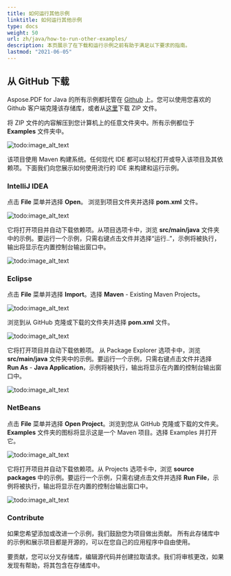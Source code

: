 ```yaml
---
title: 如何运行其他示例
linktitle: 如何运行其他示例
type: docs
weight: 50
url: zh/java/how-to-run-other-examples/    
description: 本页展示了在下载和运行示例之前有助于满足以下要求的指南。
lastmod: "2021-06-05"
---
```


## 从 GitHub 下载

Aspose.PDF for Java 的所有示例都托管在 [Github](https://github.com/aspose-pdf/Aspose.PDF-for-Java) 上。您可以使用您喜欢的 Github 客户端克隆该存储库，或者从[这里](https://github.com/aspose-pdf/Aspose.PDF-for-Java/archive/master.zip)下载 ZIP 文件。

将 ZIP 文件的内容解压到您计算机上的任意文件夹中。所有示例都位于 **Examples** 文件夹中。

![todo:image_alt_text](how-to-run-the-examples_1.png)

该项目使用 Maven 构建系统。任何现代 IDE 都可以轻松打开或导入该项目及其依赖项。下面我们向您展示如何使用流行的 IDE 来构建和运行示例。

### IntelliJ IDEA

点击 **File** 菜单并选择 **Open**。
 浏览到项目文件夹并选择 **pom.xml** 文件。

![todo:image_alt_text](how-to-run-the-examples_2.png)

它将打开项目并自动下载依赖项。从项目选项卡中，浏览 **src/main/java** 文件夹中的示例。要运行一个示例，只需右键点击文件并选择“运行..”，示例将被执行，输出将显示在内置控制台输出窗口中。

![todo:image_alt_text](how-to-run-the-examples_3.png)

### Eclipse

点击 **File** 菜单并选择 **Import**。选择 **Maven** - Existing Maven Projects。

![todo:image_alt_text](how-to-run-the-examples_4.png)

浏览到从 GitHub 克隆或下载的文件夹并选择 **pom.xml** 文件。

![todo:image_alt_text](how-to-run-the-examples_5.png)

它将打开项目并自动下载依赖项。 从 Package Explorer 选项卡中，浏览 **src/main/java** 文件夹中的示例。要运行一个示例，只需右键点击文件并选择 **Run As** - **Java Application**，示例将被执行，输出将显示在内置的控制台输出窗口中。

![todo:image_alt_text](how-to-run-the-examples_6.png)

### NetBeans

点击 **File** 菜单并选择 **Open Project**。浏览到您从 GitHub 克隆或下载的文件夹。**Examples** 文件夹的图标将显示这是一个 Maven 项目。选择 Examples 并打开它。

![todo:image_alt_text](how-to-run-the-examples_7.png)

它将打开项目并自动下载依赖项。从 Projects 选项卡中，浏览 **source packages** 中的示例。要运行一个示例，只需右键点击文件并选择 **Run File**，示例将被执行，输出将显示在内置的控制台输出窗口中。

![todo:image_alt_text](how-to-run-the-examples_8.png)

### Contribute

如果您希望添加或改进一个示例，我们鼓励您为项目做出贡献。 所有此存储库中的示例和展示项目都是开源的，可以在您自己的应用程序中自由使用。

要贡献，您可以分叉存储库，编辑源代码并创建拉取请求。我们将审核更改，如果发现有帮助，将其包含在存储库中。